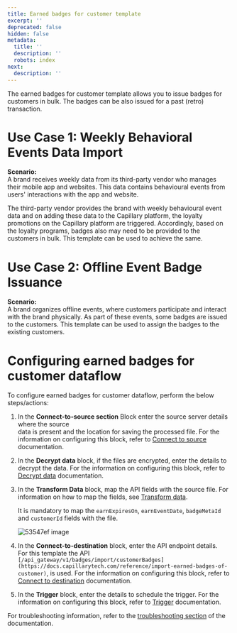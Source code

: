 ```yaml
---
title: Earned badges for customer template
excerpt: ''
deprecated: false
hidden: false
metadata:
  title: ''
  description: ''
  robots: index
next:
  description: ''
---
```

The earned badges for customer template allows you to issue badges for customers in bulk. The badges can be also issued for a past (retro) transaction.

# Use Case 1: Weekly Behavioral Events Data Import

**Scenario:**\
A brand receives weekly data from its third-party vendor who manages their mobile app and websites. This data contains behavioural events from users' interactions with the app and website.

The third-party vendor provides the brand with weekly behavioural event data and on adding these data to the Capillary platform, the loyalty promotions on the Capillary platform are triggered. Accordingly, based on the loyalty programs, badges also may need to be provided to the customers in bulk. This template can be used to achieve the same.

# Use Case 2: Offline Event Badge Issuance

**Scenario:**\
A brand organizes offline events, where customers participate and interact with the brand physically. As part of these events, some badges are issued to the customers. This template can be used to assign the badges to the existing customers.

# Configuring earned badges for customer dataflow

To configure earned badges for customer dataflow, perform the below steps/actions:

1. In the **Connect-to-source section** <Glossary>Block</Glossary> enter the source server details where the source\
   data is present and the location for saving the processed file. For the information on configuring this block, refer to [Connect to source](https://docs.capillarytech.com/docs/configure-actions#connect-to-source) documentation.
2. In the **Decrypt data** block, if the files are encrypted, enter the details to decrypt the data. For the information on configuring this block, refer to [Decrypt data](https://docs.capillarytech.com/docs/configure-actions#decrypt-data) documentation.
3. In the **Transform Data** block, map the API fields with the source file. For information on how to map the fields, see [Transform data](https://docs.capillarytech.com/docs/configure-actions#transform-data).

   It is mandatory to map the `earnExpiresOn`, `earnEventDate`, `badgeMetaId` and `customerId` fields with the file.

   ![53547ef image](https://files.readme.io/53547ef-image.png)
4. In the **Connect-to-destination** block, enter the API endpoint details.\
   For this template the API `[/api_gateway/v1/badges/import/customerBadges](https://docs.capillarytech.com/reference/import-earned-badges-of-customer)`, is used.  For the information on configuring this block, refer to [Connect to destination](https://docs.capillarytech.com/docs/configure-actions#connect-to-destination) documentation.
5. In the **Trigger** block, enter the details to schedule the trigger. For the information on configuring this block, refer to [Trigger](https://docs.capillarytech.com/docs/configure-actions#schedule-trigger) documentation.

For troubleshooting information, refer to the [troubleshooting section](https://docs.capillarytech.com/docs/troubleshooting-guide-connectplus) of the documentation.
